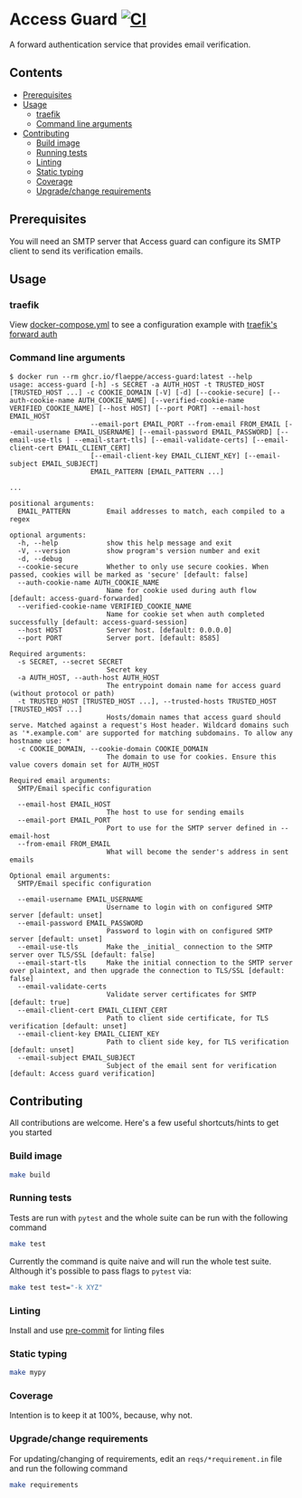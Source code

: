 # Access Guard [![CI](https://github.com/flaeppe/access-guard/actions/workflows/ci.yml/badge.svg?branch=master)](https://github.com/flaeppe/access-guard/actions/workflows/ci.yml)

A forward authentication service that provides email verification.

## Contents

- [Prerequisites](#prerequisites)
- [Usage](#usage)
  - [traefik](#traefik)
  - [Command line arguments](#command-line-arguments)
- [Contributing](#contributing)
  - [Build image](#build-image)
  - [Running tests](#running-tests)
  - [Linting](#linting)
  - [Static typing](#static-typing)
  - [Coverage](#coverage)
  - [Upgrade/change requirements](#upgradechange-requirements)

## Prerequisites

You will need an SMTP server that Access guard can configure its SMTP client
to send its verification emails.

## Usage

### traefik

View [docker-compose.yml](https://github.com/flaeppe/access-guard/blob/master/docker-compose.yml)
to see a configuration example with [traefik's forward auth](https://doc.traefik.io/traefik/middlewares/http/forwardauth/)

### Command line arguments

```console
$ docker run --rm ghcr.io/flaeppe/access-guard:latest --help
usage: access-guard [-h] -s SECRET -a AUTH_HOST -t TRUSTED_HOST [TRUSTED_HOST ...] -c COOKIE_DOMAIN [-V] [-d] [--cookie-secure] [--auth-cookie-name AUTH_COOKIE_NAME] [--verified-cookie-name VERIFIED_COOKIE_NAME] [--host HOST] [--port PORT] --email-host EMAIL_HOST
                    --email-port EMAIL_PORT --from-email FROM_EMAIL [--email-username EMAIL_USERNAME] [--email-password EMAIL_PASSWORD] [--email-use-tls | --email-start-tls] [--email-validate-certs] [--email-client-cert EMAIL_CLIENT_CERT]
                    [--email-client-key EMAIL_CLIENT_KEY] [--email-subject EMAIL_SUBJECT]
                    EMAIL_PATTERN [EMAIL_PATTERN ...]

...

positional arguments:
  EMAIL_PATTERN         Email addresses to match, each compiled to a regex

optional arguments:
  -h, --help            show this help message and exit
  -V, --version         show program's version number and exit
  -d, --debug
  --cookie-secure       Whether to only use secure cookies. When passed, cookies will be marked as 'secure' [default: false]
  --auth-cookie-name AUTH_COOKIE_NAME
                        Name for cookie used during auth flow [default: access-guard-forwarded]
  --verified-cookie-name VERIFIED_COOKIE_NAME
                        Name for cookie set when auth completed successfully [default: access-guard-session]
  --host HOST           Server host. [default: 0.0.0.0]
  --port PORT           Server port. [default: 8585]

Required arguments:
  -s SECRET, --secret SECRET
                        Secret key
  -a AUTH_HOST, --auth-host AUTH_HOST
                        The entrypoint domain name for access guard (without protocol or path)
  -t TRUSTED_HOST [TRUSTED_HOST ...], --trusted-hosts TRUSTED_HOST [TRUSTED_HOST ...]
                        Hosts/domain names that access guard should serve. Matched against a request's Host header. Wildcard domains such as '*.example.com' are supported for matching subdomains. To allow any hostname use: *
  -c COOKIE_DOMAIN, --cookie-domain COOKIE_DOMAIN
                        The domain to use for cookies. Ensure this value covers domain set for AUTH_HOST

Required email arguments:
  SMTP/Email specific configuration

  --email-host EMAIL_HOST
                        The host to use for sending emails
  --email-port EMAIL_PORT
                        Port to use for the SMTP server defined in --email-host
  --from-email FROM_EMAIL
                        What will become the sender's address in sent emails

Optional email arguments:
  SMTP/Email specific configuration

  --email-username EMAIL_USERNAME
                        Username to login with on configured SMTP server [default: unset]
  --email-password EMAIL_PASSWORD
                        Password to login with on configured SMTP server [default: unset]
  --email-use-tls       Make the _initial_ connection to the SMTP server over TLS/SSL [default: false]
  --email-start-tls     Make the initial connection to the SMTP server over plaintext, and then upgrade the connection to TLS/SSL [default: false]
  --email-validate-certs
                        Validate server certificates for SMTP [default: true]
  --email-client-cert EMAIL_CLIENT_CERT
                        Path to client side certificate, for TLS verification [default: unset]
  --email-client-key EMAIL_CLIENT_KEY
                        Path to client side key, for TLS verification [default: unset]
  --email-subject EMAIL_SUBJECT
                        Subject of the email sent for verification [default: Access guard verification]
```

## Contributing

All contributions are welcome. Here's a few useful shortcuts/hints to get you started

### Build image

```sh
make build
```

### Running tests

Tests are run with `pytest` and the whole suite can be run with the following command

```sh
make test
```

Currently the command is quite naive and will run the whole test suite. Although
it's possible to pass flags to `pytest` via:

```sh
make test test="-k XYZ"
```

### Linting

Install and use [pre-commit](https://pre-commit.com/#installation) for linting files

### Static typing

```sh
make mypy
```

### Coverage

Intention is to keep it at 100%, because, why not.

### Upgrade/change requirements

For updating/changing of requirements, edit an `reqs/*requirement.in` file and run
the following command

```sh
make requirements
```
